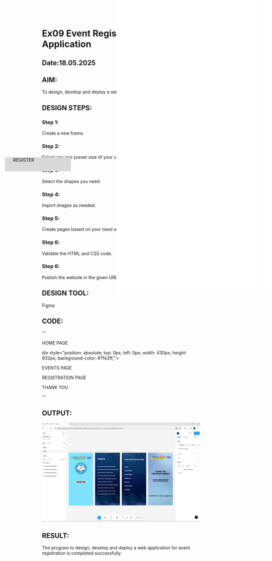 # Ex09 Event Registration Web Application
## Date:18.05.2025

## AIM:
To design, develop and deploy a web application for event registration.

## DESIGN STEPS:

### Step 1:
Create a new frame.

### Step 2:
Select any one preset size of your choice.

### Step 3:
Select the shapes you need.

### Step 4:
Import images as needed.

### Step 5:
Create pages based on your need and link them.

### Step 6:

Validate the HTML and CSS code.

### Step 6:

Publish the website in the given URL.

## DESIGN TOOL:
Figma

## CODE:
'''

HOME PAGE

div style="position: absolute; top: 0px; left: 0px; width: 430px; height: 932px; background-color: #7fe3ff;">
  <div style="position: absolute; top: 160px; left: 95px; width: 240px; height: 231px; background-image: url('getBytesAsync'); background-size: cover;"></div>
  <div style="position: absolute; top: 56px; left: 19px; width: 392px; height: 79px; background-image: url('getBytesAsync'); background-size: cover;"></div>
  <div style="position: absolute; top: 499px; left: 110px; width: 210px; height: 45px; background-color: #d9d9d9;"></div>
  <div style="position: absolute; top: 499px; left: 136px; color: #000000;">REGISTER</div>
</div>

EVENTS PAGE

<div style="position: absolute; top: 0px; left: 465px; width: 441px; height: 932px; background-color: #ffffff;">
  <div style="position: absolute; top: -258px; left: -339px; width: 1200px; height: 1200px; background-image: url('getBytesAsync'); background-size: cover;"></div>
  <div style="position: absolute; top: 92px; left: 45px; color: #ffffff;">EVENTS</div>

  <div style="position: absolute; top: 236px; left: 39px; color: #ffffff;">Cosmic Clash: The Ultimate Space Challenge</div>
  <div style="position: absolute; top: 266px; left: 39px; color: #ffffff;">Stellar Minds: Astronomy Quiz & Innovation Contest</div>
  <div style="position: absolute; top: 296px; left: 39px; color: #ffffff;">AstroArena: Battle of the Space Brains</div>
  <div style="position: absolute; top: 326px; left: 39px; color: #ffffff;">Galactic Genius: Space Science Showdown</div>
  <div style="position: absolute; top: 356px; left: 39px; color: #ffffff;">Beyond the Stars: An Interstellar Competition</div>
  <div style="position: absolute; top: 386px; left: 39px; color: #ffffff;">Orbit Wars: Compete for the Cosmos</div>
  <div style="position: absolute; top: 416px; left: 39px; color: #ffffff;">Mission Universe: A Space Intelligence Challenge</div>
  <div style="position: absolute; top: 446px; left: 39px; color: #ffffff;">Celestial Quest: Who Rules the Cosmos?</div>
  <div style="position: absolute; top: 476px; left: 39px; color: #ffffff;">Space League: Compete. Conquer. Discover.</div>
  <div style="position: absolute; top: 506px; left: 39px; color: #ffffff;">AstroChamp: The Race to the Final Frontier</div>
</div>

REGISTRATION PAGE

<div style="position: absolute; top: 0px; left: 939px; width: 433px; height: 932px; background-color: #ffffff;">
  <div style="position: absolute; top: -182px; left: -300px; width: 1114px; height: 1114px; background-image: url('getBytesAsync'); background-size: cover;"></div>
  <div style="position: absolute; top: 108px; left: 48px; color: #ffffff;">EVENT REGISTRATION FORM</div>
  <div style="position: absolute; top: 241px; left: 48px; color: #ffffff;">NAME:</div>
  <div style="position: absolute; top: 308px; left: 48px; color: #ffffff;">REGISTER NO:</div>
  <div style="position: absolute; top: 375px; left: 48px; color: #ffffff;">DEPARTMENT:</div>
  <div style="position: absolute; top: 442px; left: 48px; color: #ffffff;">MOBILE NO:</div>
  <div style="position: absolute; top: 509px; left: 48px; color: #ffffff;">EMAIL ID:</div>
  <div style="position: absolute; top: 576px; left: 48px; color: #ffffff;">EVENT NAME:</div>
  <div style="position: absolute; top: 643px; left: 48px; color: #ffffff;">INTEREST:</div>
</div>

THANK YOU 

<div style="position: absolute; top: 0px; left: 1406px; width: 439px; height: 932px; background-color: #ffffff;">
  <div style="position: absolute; top: -32px; left: -144px; width: 1751px; height: 986px; background-image: url('getBytesAsync'); background-size: cover;"></div>
  <div style="position: absolute; top: 314px; left: 56px; color: #000000;">THANK YOU<br>FOR REGISTERING!!!</div>
  <div style="position: absolute; top: 466px; left: 78px; color: #000000;">WE ARE LOOKING FORWARD<br>FOR YOUR PARTICIPATION</div>
  <div style="position: absolute; top: 752px; left: 5px; color: #000000;">TO CONTACT US: saveetha.ac@gmail.com</div>
</div>

'''

## OUTPUT:
![alt text](<Screenshot 2025-05-19 133009.png>)

## RESULT:
The program to design, develop and deploy a web application for event registration is completed successfully.

